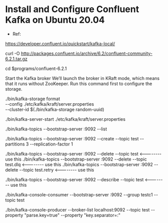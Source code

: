 
# Install and Configure Confluent Kafka on Ubuntu 20.04

- Ref:

https://developer.confluent.io/quickstart/kafka-local/



curl -O http://packages.confluent.io/archive/6.2/confluent-community-6.2.1.tar.gz

cd $programs/confluent-6.2.1


Start the Kafka broker
We’ll launch the broker in KRaft mode, which means that it runs without ZooKeeper. Run this command first to configure the storage.


./bin/kafka-storage format \
                    --config ./etc/kafka/kraft/server.properties \
                    --cluster-id $(./bin/kafka-storage random-uuid)


./bin/kafka-server-start ./etc/kafka/kraft/server.properties


./bin/kafka-topics --bootstrap-server :9092 --list

./bin/kafka-topics --bootstrap-server :9092 --create --topic test --partitions 3 --replication-factor 1 

./bin/kafka-topics --bootstrap-server :9092 --delete --topic test <-------- use this
./bin/kafka-topics --bootstrap-server :9092 --delete --topic test.dlq <-------- use this
./bin/kafka-topics --bootstrap-server :9092 --delete --topic test.retry <-------- use this

./bin/kafka-topics --bootstrap-server :9092 --describe --topic test <-------- use this

./bin/kafka-console-consumer --bootstrap-server :9092 --group testc1 --topic test

./bin/kafka-console-producer --broker-list localhost:9092 --topic test --property "parse.key=true" --property "key.separator=:"










